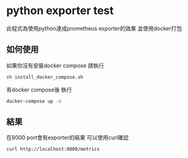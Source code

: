 # python exporter test

此程式為使用python達成prometheus exporter的效果 並使用docker打包

## 如何使用

如果你沒有安裝docker compose 請執行 

```bash
sh install_docker_compose.sh
```

有docker compose後 執行  
```bash
docker-compose up -d
```


## 結果
在8000 port會有exporter的結果 可以使用curl確認


```
curl http://localhost:8000/metrics
```

